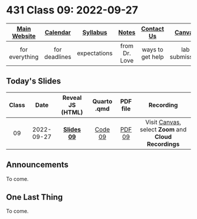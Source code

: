 # 431 Class 09: 2022-09-27

[Main Website](https://thomaselove.github.io/431-2022/) | [Calendar](https://thomaselove.github.io/431-2022/calendar.html) | [Syllabus](https://thomaselove.github.io/431-syllabus-2022/) | [Notes](https://thomaselove.github.io/431-notes/) | [Contact Us](https://thomaselove.github.io/431-2022/contact.html) | [Canvas](https://canvas.case.edu) | [Data and Code](https://github.com/THOMASELOVE/431-data)
:-----------: | :--------------: | :----------: | :---------: | :-------------: | :-----------: | :------------:
for everything | for deadlines | expectations | from Dr. Love | ways to get help | lab submission | for downloads

## Today's Slides

Class | Date | Reveal JS (HTML) | Quarto .qmd | PDF file | Recording
:---: | :--------: | :------: | :------: | :--------: | :-------------:
09 | 2022-09-27 | **[Slides 09](https://thomaselove.github.io/431-slides-2022/class09.html)** | [Code 09](https://thomaselove.github.io/431-slides-2022/class09.qmd) | [PDF 09](431%20Class%2009.pdf) | Visit [Canvas](https://canvas.case.edu/), select **Zoom** and **Cloud Recordings**

## Announcements

To come.

## One Last Thing

To come.
